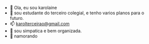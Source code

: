 - 👋 Ola, eu sou karolaine
- 👀 sou estudante do terceiro colegial, e tenho varios planos para o futuro.
- 📫 karolterceirao@gmail.com
- 🌱 sou simpatica e bem organizada.
- 💞️ namorando
